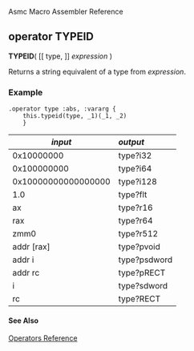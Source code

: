 Asmc Macro Assembler Reference

## operator TYPEID

**TYPEID**( [[ type, ]] _expression_ )


Returns a string equivalent of a type from _expression_.

### Example

```assembly
.operator type :abs, :vararg {
    this.typeid(type, _1)(_1, _2)
    }
```

| _input_ | _output_ |
| ------ |:------- |
| 0x10000000 | type?i32 |
| 0x100000000 | type?i64 |
| 0x10000000000000000 | type?i128 |
| 1.0 | type?flt |
| ax | type?r16 |
| rax | type?r64 |
| zmm0 | type?r512 |
| addr [rax] | type?pvoid |
| addr i | type?psdword |
| addr rc | type?pRECT |
| i | type?sdword |
| rc | type?RECT |

#### See Also

[Operators Reference](readme.md)